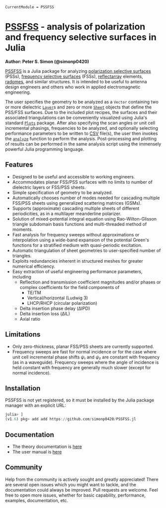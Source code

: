 ```@meta
CurrentModule = PSSFSS
```

# [PSSFSS](https://github.com/simonp0420/PSSFSS) - analysis of polarization and frequency selective surfaces in Julia

**Author: Peter S. Simon (@simonp0420)**

[PSSFSS](https://github.com/simonp0420/PSSFSS) is a Julia package for analyzing 
[polarization selective surfaces](https://scholar.google.com/scholar?hl=en&as_sdt=0%2C5&q=polarization+selective+surface&btnG=) (PSSs), [frequency selective surfaces](https://en.wikipedia.org/wiki/Frequency_selective_surface) (FSSs), 
[reflectarray](https://en.wikipedia.org/wiki/Reflectarray_antennahttps://en.wikipedia.org/wiki/Reflectarray_antenna) elements, 
[radomes](https://en.wikipedia.org/wiki/Radome), and similar structures.  It is intended to be useful to antenna design engineers and others who work in applied electromagnetic engineering.

The user specifies the geometry to be analyzed as a `Vector` containing two or more dielectric [`Layer`](@ref)s 
and zero or more [`Sheet`](@ref) objects that define the PSS/FSS surfaces.  Due to the included plot recipes, the surfaces 
and their associated triangulations can be conveniently visualized using Julia's standard 
[`Plots`](https://github.com/JuliaPlots/Plots.jl) package. After also specifying the scan angles or
unit cell incremental phasings, frequencies to be analyzed, and optionally selecting performance parameters to be written
to [CSV](https://en.wikipedia.org/wiki/Comma-separated_values) file(s), 
the user then invokes the [`analyze`](@refs) function to perform the analysis.  Post-processing and plotting of results can be
performed in the same analysis script using the immensely powerful Julia programming language.


## Features

* Designed to be useful and accessible to working engineers.
* Accommodates planar FSS/PSS surfaces with no limits to number of dielectric layers or FSS/PSS sheets.
* Simple specification of geometry to be analyzed.
* Automatically chooses number of modes needed for cascading multiple FSS/PSS sheets using
  generalized scattering matrices (GSMs).
* Supports (approximate) cascading multiple sheets of different periodicities, as in a multilayer
  meanderline polarizer.
* Solution of mixed-potential integral equation using Rao-Wilton-Glisson triangle subdomain basis
  functions and multi-threaded method of moments.
* Fast analysis for frequency sweeps without approximations or interpolation using a wide-band expansion of the 
  potential Green's functions for a stratified medium with quasi-periodic excitation.
* Automatic triangulation of sheet geometries to user-specified number of triangles.
* Exploits redundancies inherent in structured meshes for greater numerical efficiency.
* Easy extraction of useful engineering performance parameters, including 
    * Reflection and transmission coefficient magnitudes and/or phases or complex coefficients for the field components of 
        * TE/TM 
        * Vertical/horizontal (Ludwig 3)
        * LHCP/RHCP (circular polarization)
    * Delta insertion phase delay (ΔIPD)
    * Delta insertion loss (ΔIL)
    * Axial ratio 

## Limitations

* Only zero-thickness, planar FSS/PSS sheets are currently supported.
* Frequency sweeps are fast for normal incidence or for the case where unit cell 
  incremental phase shifts *ψ₁* and *ψ₂* are  constant with frequency (as in a waveguide).
  Frequency sweeps where the angle of incidence is held constant with frequency are generally 
  much slower (except for normal incidence).

## Installation
PSSFSS is not yet registered, so it must be installed by the Julia package manager with an explicit URL:

```Julia
julia> ]
(v1.6) pkg> add add https://github.com/simonp0420/PSSFSS.jl
```

## Documentation
- The theory documentation is [here](https://github.com/simonp0420/PSSFSS.jl/blob/main/docs/TheoryDocs/theorydoc.pdf)
- The user manual is [here](https://simonp0420.github.io/PSSFSS.jl)


## Community
Help from the community is actively sought and greatly appreciated!  There are several open issues which you might
want to tackle, and the documentation could always be improved. Pull requests are welcome.  Feel free to open more issues, whether for 
basic capability, performance, examples, documentation, etc.
